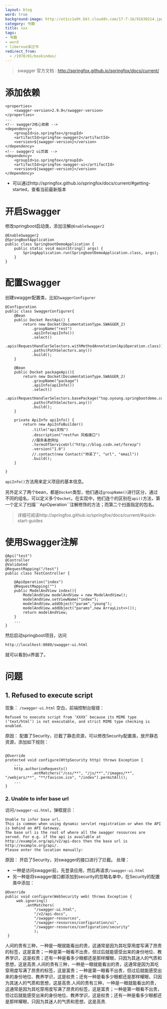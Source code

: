 ```yaml
---
layout: blog
word: true
background-image: http://ot1cc1u9t.bkt.clouddn.com/17-7-16/91630214.jpg
category: 书籍
title: xxx
tags:
- 书籍
- word
- liberxue读过书
redirect_from:
  - /1970/01/bookindex/
---
```

> swagger 官方文档
: http://springfox.github.io/springfox/docs/current/

# 添加依赖

```
<properties>
	<swagger-version>2.9.0</swagger-version>
</properties>
...
<!-- swagger2核心依赖 -->
<dependency>
	<groupId>io.springfox</groupId>
	<artifactId>springfox-swagger2</artifactId>
	<version>${swagger-version}</version>
</dependency>
<!-- swagger2 ui页面 -->
<dependency>
    <groupId>io.springfox</groupId>
    <artifactId>springfox-swagger-ui</artifactId>
    <version>${swagger-version}</version>
</dependency>
```
*  可以通过http://springfox.github.io/springfox/docs/current/#getting-started，查看当前最新版本

# 开启Swagger
修改springboot启动类，添加注解```@EnableSwagger2```
```
@EnableSwagger2
@SpringBootApplication
public class SpringbootDemoApplication {
	public static void main(String[] args) {
		SpringApplication.run(SpringbootDemoApplication.class, args);
	}
}
```
# 配置Swagger
创建swagger配置类，比如```SwaggerConfigurer```
```
@Configuration
public class SwaggerConfigurer{
    @Bean
    public Docket RestApi() {
        return new Docket(DocumentationType.SWAGGER_2)
            .groupName("rest")
            .apiInfo(apiInfo())
            .select()
            .apis(RequestHandlerSelectors.withMethodAnnotation(ApiOperation.class))
            .paths(PathSelectors.any())
            .build();
    }
    
    @Bean
    public Docket packageApi(){
        return new Docket(DocumentationType.SWAGGER_2)
            .groupName("package")
            .apiInfo(apiInfo())
            .select()
            .apis(RequestHandlerSelectors.basePackage("top.oyoung.springbootdemo.controller"))
            .paths(PathSelectors.any())
            .build();
    }

    private ApiInfo apiInfo() {
        return new ApiInfoBuilder()
            .title("api文档")
            .description("restfun 风格接口")
            //服务条款网址
            .termsOfServiceUrl("http://blog.csdn.net/forezp")
            .version("1.0")
            //.contact(new Contact("帅呆了", "url", "email"))
            .build();
    }

}
```

```apiInfo()```方法用来定义项目的基本信息。

另外定义了两个bean，都是```Docket```类型，他们通过```groupName()```进行区分，通过不同的组名，可以定义多个```Docket```。在实现中，他们连个的区别在```api()```方法，第一个定义了扫描```ApiOperation``注解修饰的方法；而第二个扫面指定的包名。

> 详细可阅读http://springfox.github.io/springfox/docs/current/#quick-start-guides

# 使用Swagger注解
```
@Api("test")
@Controller
@Validated
@RequestMapping("/test")
public class TestController {

	@ApiOperation("index")
    @RequestMapping("")
    public ModelAndView index(){
        ModelAndView modelAndView = new ModelAndView();
        modelAndView.setViewName("index");
        modelAndView.addObject("param","young");
        modelAndView.addObject("params",new ArrayList<>());
        return modelAndView;
    }
    ...
}
```
然后启动springboot项目，访问
```
http://localhost:8080/swagger-ui.html
```
就可以看到ui界面了。

# 问题
## 1. Refused to execute script

现象：
```/swagger-ui.html``` 空白，前端控制台报错：
```
Refused to execute script from ‘XXXX’ because its MIME type (‘text/html’) is not executable, and strict MIME type checking is enabled.
```
原因：
	配置了Security，拦截了静态资源，可以修改Security配置类，放开静态资源，添加如下规则：
```

@Override
protected void configure(HttpSecurity http) throws Exception {
	...
    http.authorizeRequests()
            .antMatchers("/css/**", "/js/**","/images/**", "/webjars/**", "**/favicon.ico", "/index").permitAll();
    ...
}
```

### 2. Unable to infer base url
访问```/swagger-ui.html```，弹框提示：
```
Unable to infer base url.   
This is common when using dynamic servlet registration or when the API is behind an API Gateway.  
The base url is the root of where all the swagger resources are served. For e.g. if the api is available at   
http://example.org/api/v2/api-docs then the base url is http://example.org/api/.   
Please enter the location manually:  
```
原因：
开启了Security，对swagger的接口进行了拦截。
处理：

*  一种是访问swagger前，先登录应用，然后再请求```/swagger-ui.html```
*  另一种是将swagger接口都添加到security的忽略名单中，在Security的配置类中添加：
```
@Override
public void configure(WebSecurity web) throws Exception {
     web.ignoring()
         .antMatchers(
             "/swagger-ui.html",
             "/v2/api-docs",
             "/swagger-resources",
             "/swagger-resources/configuration/ui",
             "/swagger-resources/configuration/security"
             );
 }
```

人间的贵有三种，一种是一眼就能看出的贵，这通常是因为其吃穿用度写满了昂贵的标签，这是富贵；一种是第一眼看不出贵，但过后就能感受出来的身份地位、教养学识，这是权贵；还有一种是看多少眼都还是那样耀眼，只因为其迷人的气质和思想，这是高贵.人间的贵有三种，一种是一眼就能看出的贵，这通常是因为其吃穿用度写满了昂贵的标签，这是富贵；一种是第一眼看不出贵，但过后就能感受出来的身份地位、教养学识，这是权贵；还有一种是看多少眼都还是那样耀眼，只因为其迷人的气质和思想，这是高贵.人间的贵有三种，一种是一眼就能看出的贵，这通常是因为其吃穿用度写满了昂贵的标签，这是富贵；一种是第一眼看不出贵，但过后就能感受出来的身份地位、教养学识，这是权贵；还有一种是看多少眼都还是那样耀眼，只因为其迷人的气质和思想，这是高贵.

